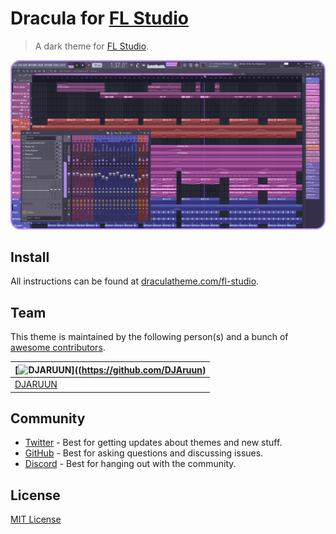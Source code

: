# Dracula for [FL Studio](https://www.image-line.com/)

> A dark theme for [FL Studio](https://www.image-line.com/).

![Screenshot](./screenshot.png)

## Install

All instructions can be found at [draculatheme.com/fl-studio](https://draculatheme.com/fl-studio).

## Team

This theme is maintained by the following person(s) and a bunch of [awesome contributors](https://github.com/dracula/foobar/graphs/contributors).

| [![DJARUUN](https://github.com/djaruun.png?size=100)]((https://github.com/DJAruun) |
| ---------------------------------------------------------------------------------------- |
| [DJARUUN](https://github.com/DJAruun)                                                    |

## Community

- [Twitter](https://twitter.com/draculatheme) - Best for getting updates about themes and new stuff.
- [GitHub](https://github.com/dracula/dracula-theme/discussions) - Best for asking questions and discussing issues.
- [Discord](https://draculatheme.com/discord-invite) - Best for hanging out with the community.

## License

[MIT License](./LICENSE)
